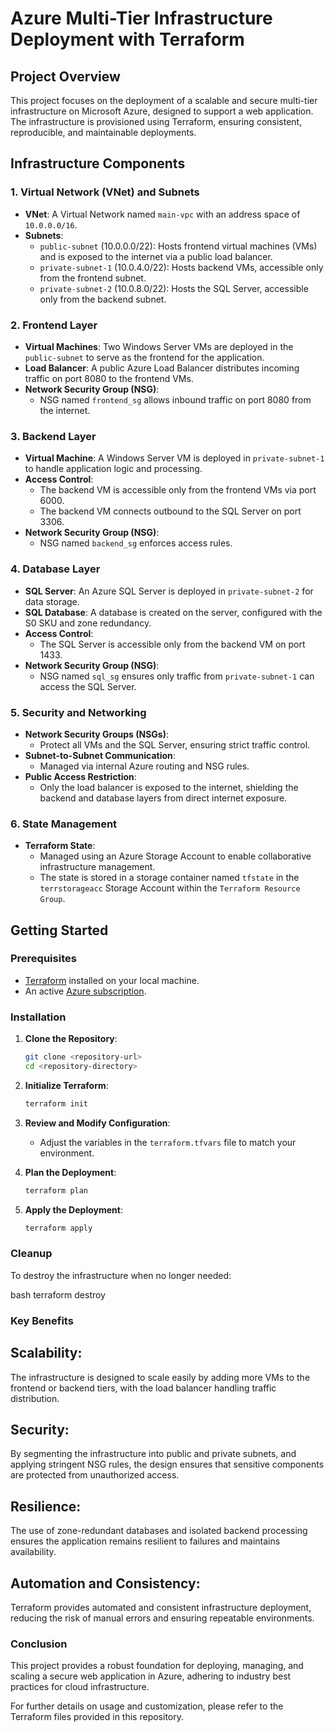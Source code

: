 # Azure Multi-Tier Infrastructure Deployment with Terraform

## Project Overview

This project focuses on the deployment of a scalable and secure multi-tier infrastructure on Microsoft Azure, designed to support a web application. The infrastructure is provisioned using Terraform, ensuring consistent, reproducible, and maintainable deployments.

## Infrastructure Components

### 1. Virtual Network (VNet) and Subnets

- **VNet**: A Virtual Network named `main-vpc` with an address space of `10.0.0.0/16`.
- **Subnets**:
  - `public-subnet` (10.0.0.0/22): Hosts frontend virtual machines (VMs) and is exposed to the internet via a public load balancer.
  - `private-subnet-1` (10.0.4.0/22): Hosts backend VMs, accessible only from the frontend subnet.
  - `private-subnet-2` (10.0.8.0/22): Hosts the SQL Server, accessible only from the backend subnet.

### 2. Frontend Layer

- **Virtual Machines**: Two Windows Server VMs are deployed in the `public-subnet` to serve as the frontend for the application.
- **Load Balancer**: A public Azure Load Balancer distributes incoming traffic on port 8080 to the frontend VMs.
- **Network Security Group (NSG)**: 
  - NSG named `frontend_sg` allows inbound traffic on port 8080 from the internet.

### 3. Backend Layer

- **Virtual Machine**: A Windows Server VM is deployed in `private-subnet-1` to handle application logic and processing.
- **Access Control**: 
  - The backend VM is accessible only from the frontend VMs via port 6000.
  - The backend VM connects outbound to the SQL Server on port 3306.
- **Network Security Group (NSG)**: 
  - NSG named `backend_sg` enforces access rules.

### 4. Database Layer

- **SQL Server**: An Azure SQL Server is deployed in `private-subnet-2` for data storage.
- **SQL Database**: A database is created on the server, configured with the S0 SKU and zone redundancy.
- **Access Control**: 
  - The SQL Server is accessible only from the backend VM on port 1433.
- **Network Security Group (NSG)**: 
  - NSG named `sql_sg` ensures only traffic from `private-subnet-1` can access the SQL Server.

### 5. Security and Networking

- **Network Security Groups (NSGs)**: 
  - Protect all VMs and the SQL Server, ensuring strict traffic control.
- **Subnet-to-Subnet Communication**: 
  - Managed via internal Azure routing and NSG rules.
- **Public Access Restriction**: 
  - Only the load balancer is exposed to the internet, shielding the backend and database layers from direct internet exposure.

### 6. State Management

- **Terraform State**: 
  - Managed using an Azure Storage Account to enable collaborative infrastructure management.
  - The state is stored in a storage container named `tfstate` in the `terrstorageacc` Storage Account within the `Terraform Resource Group`.

## Getting Started

### Prerequisites

- [Terraform](https://www.terraform.io/downloads.html) installed on your local machine.
- An active [Azure subscription](https://azure.microsoft.com/).

### Installation

1. **Clone the Repository**:
    ```bash
    git clone <repository-url>
    cd <repository-directory>
    ```

2. **Initialize Terraform**:
    ```bash
    terraform init
    ```

3. **Review and Modify Configuration**:
    - Adjust the variables in the `terraform.tfvars` file to match your environment.

4. **Plan the Deployment**:
    ```bash
    terraform plan
    ```

5. **Apply the Deployment**:
    ```bash
    terraform apply
    ```

### Cleanup

To destroy the infrastructure when no longer needed:

bash
terraform destroy

### Key Benefits

## Scalability: 
The infrastructure is designed to scale easily by adding more VMs to the frontend or backend tiers, with the load balancer handling traffic distribution.

## Security: 
By segmenting the infrastructure into public and private subnets, and applying stringent NSG rules, the design ensures that sensitive components are protected from unauthorized access.

## Resilience: 
The use of zone-redundant databases and isolated backend processing ensures the application remains resilient to failures and maintains availability.

## Automation and Consistency: 
Terraform provides automated and consistent infrastructure deployment, reducing the risk of manual errors and ensuring repeatable environments.

### Conclusion
This project provides a robust foundation for deploying, managing, and scaling a secure web application in Azure, adhering to industry best practices for cloud infrastructure.

For further details on usage and customization, please refer to the Terraform files provided in this repository.